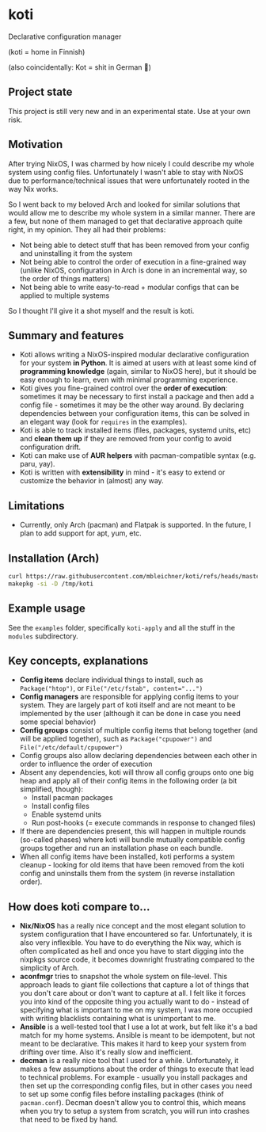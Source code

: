 # koti

Declarative configuration manager

(koti = home in Finnish)

(also coincidentally: Kot = shit in German 💩)

## Project state

This project is still very new and in an experimental state. Use at your own risk.

## Motivation

After trying NixOS, I was charmed by how nicely I could describe my whole system using config files. Unfortunately I wasn't able to stay with NixOS due to performance/technical issues that were
unfortunately rooted in the way Nix works.

So I went back to my beloved Arch and looked for similar solutions that would allow me to describe my whole system in a similar manner. There are a few, but none of them managed to get that
declarative approach quite right, in my opinion. They all had their problems:

- Not being able to detect stuff that has been removed from your config and uninstalling it from the system
- Not being able to control the order of execution in a fine-grained way (unlike NixOS, configuration in Arch is done in an incremental way, so the order of things matters)
- Not being able to write easy-to-read + modular configs that can be applied to multiple systems

So I thought I'll give it a shot myself and the result is koti.

## Summary and features

- Koti allows writing a NixOS-inspired modular declarative configuration for your system **in Python**. It is aimed at users with at least some kind of **programming knowledge** (again, similar
  to NixOS here), but it should be easy enough to learn, even with minimal programming experience.
- Koti gives you fine-grained control over the **order of execution**: sometimes it may be necessary to first install a package and then add a config file - sometimes it may be the other way around.
  By declaring dependencies between your configuration items, this can be solved in an elegant way (look for `requires` in the examples).
- Koti is able to track installed items (files, packages, systemd units, etc) and **clean them up** if they are removed from your config to avoid configuration drift.
- Koti can make use of **AUR helpers** with pacman-compatible syntax (e.g. paru, yay).
- Koti is written with **extensibility** in mind - it's easy to extend or customize the behavior in (almost) any way.

## Limitations

- Currently, only Arch (pacman) and Flatpak is supported. In the future, I plan to add support for apt, yum, etc.

## Installation (Arch)

```bash
curl https://raw.githubusercontent.com/mbleichner/koti/refs/heads/master/PKGBUILD --create-dirs -o /tmp/koti/PKGBUILD
makepkg -si -D /tmp/koti
```

## Example usage

See the `examples` folder, specifically `koti-apply` and all the stuff in the `modules` subdirectory.

## Key concepts, explanations

- **Config items** declare individual things to install, such as `Package("htop")`, or `File("/etc/fstab", content="...")`
- **Config managers** are responsible for applying config items to your system. They are largely part of koti itself and are not meant to be implemented by the user (although it can be done in case
  you need some special behavior)
- **Config groups** consist of multiple config items that belong together (and will be applied together), such as `Package("cpupower")` and `File("/etc/default/cpupower")`
- Config groups also allow declaring dependencies between each other in order to influence the order of execution
- Absent any dependencies, koti will throw all config groups onto one big heap and apply all of their config items in the following order (a bit simplified, though):
    - Install pacman packages
    - Install config files
    - Enable systemd units
    - Run post-hooks (= execute commands in response to changed files)
- If there are dependencies present, this will happen in multiple rounds (so-called phases) where koti will bundle mutually compatible config groups together and run an installation phase on each
  bundle.
- When all config items have been installed, koti performs a system cleanup - looking for old items that have been removed from the koti config and uninstalls them from the system (in reverse
  installation order).

## How does koti compare to...

- **Nix/NixOS** has a really nice concept and the most elegant solution to system configuration that I have encountered so far. Unfortunately, it is also very inflexible. You have to do everything the
  Nix way, which is often complicated as hell and once you have to start digging into the nixpkgs source code, it becomes downright frustrating compared to the simplicity of Arch.
- **aconfmgr** tries to snapshot the whole system on file-level. This approach leads to giant file collections that capture a lot of things that you don't care about or don't want to capture at all. I
  felt like it forces you into kind of the opposite thing you actually want to do - instead of specifying what is important to me on my system, I was more occupied with writing blacklists containing
  what is unimportant to me.
- **Ansible** is a well-tested tool that I use a lot at work, but felt like it's a bad match for my home systems. Ansible is meant to be idempotent, but not meant to be declarative. This makes it hard
  to keep your system from drifting over time. Also it's really slow and inefficient.
- **decman** is a really nice tool that I used for a while. Unfortunately, it makes a few assumptions about the order of things to execute that lead to technical problems. For example - usually you
  install packages and then set up the corresponding config files, but in other cases you need to set up some config files before installing packages (think of `pacman.conf`). Decman doesn't allow you
  to control this, which means when you try to setup a system from scratch, you will run into crashes that need to be fixed by hand.
